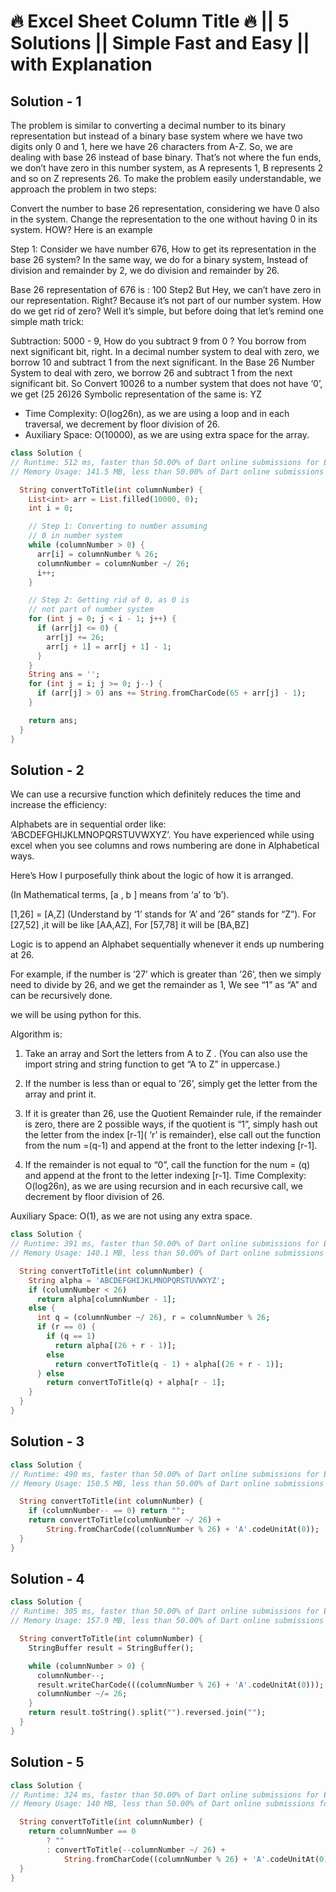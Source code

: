 # 🔥 Excel Sheet Column Title 🔥 || 5 Solutions || Simple Fast and Easy || with Explanation

## Solution - 1

The problem is similar to converting a decimal number to its binary representation but instead of a binary base system where we have two digits only 0 and 1, here we have 26 characters from A-Z.
So, we are dealing with base 26 instead of base binary.
That’s not where the fun ends, we don’t have zero in this number system, as A represents 1, B represents 2 and so on Z represents 26.
To make the problem easily understandable, we approach the problem in two steps:

Convert the number to base 26 representation, considering we have 0 also in the system.
Change the representation to the one without having 0 in its system.
HOW? Here is an example

Step 1:
Consider we have number 676, How to get its representation in the base 26 system? In the same way, we do for a binary system, Instead of division and remainder by 2, we do division and remainder by 26.

Base 26 representation of 676 is : 100
Step2
But Hey, we can’t have zero in our representation. Right? Because it’s not part of our number system. How do we get rid of zero? Well it’s simple, but before doing that let’s remind one simple math trick:

Subtraction:
5000 - 9, How do you subtract 9 from 0 ? You borrow
from next significant bit, right.
In a decimal number system to deal with zero, we borrow 10 and subtract 1 from the next significant.
In the Base 26 Number System to deal with zero, we borrow 26 and subtract 1 from the next significant bit.
So Convert 10026 to a number system that does not have ‘0’, we get (25 26)26
Symbolic representation of the same is: YZ

* Time Complexity: O(log26n), as we are using a loop and in each traversal, we decrement by floor division of 26.
* Auxiliary Space: O(10000), as we are using extra space for the array.

```dart
class Solution {
// Runtime: 512 ms, faster than 50.00% of Dart online submissions for Excel Sheet Column Title.
// Memory Usage: 141.5 MB, less than 50.00% of Dart online submissions for Excel Sheet Column Title.

  String convertToTitle(int columnNumber) {
    List<int> arr = List.filled(10000, 0);
    int i = 0;

    // Step 1: Converting to number assuming
    // 0 in number system
    while (columnNumber > 0) {
      arr[i] = columnNumber % 26;
      columnNumber = columnNumber ~/ 26;
      i++;
    }

    // Step 2: Getting rid of 0, as 0 is
    // not part of number system
    for (int j = 0; j < i - 1; j++) {
      if (arr[j] <= 0) {
        arr[j] += 26;
        arr[j + 1] = arr[j + 1] - 1;
      }
    }
    String ans = '';
    for (int j = i; j >= 0; j--) {
      if (arr[j] > 0) ans += String.fromCharCode(65 + arr[j] - 1);
    }

    return ans;
  }
}
```

## Solution - 2

We can use a recursive function which definitely reduces the time and  increase the efficiency:

Alphabets are in sequential order like: ‘ABCDEFGHIJKLMNOPQRSTUVWXYZ’. You have experienced while using excel when you see columns and rows numbering are done in  Alphabetical ways.

Here’s How I purposefully think about the logic of how it is arranged.

(In Mathematical  terms, [a , b ] means from ‘a’ to ‘b’).

[1,26] = [A,Z] (Understand by ‘1’ stands for ‘A’ and ’26” stands for “Z”). For [27,52] ,it will be like [AA,AZ], For [57,78] it will be [BA,BZ]

Logic is to append an Alphabet sequentially whenever it ends up numbering at 26.

For example, if the number is ’27’ which is greater than  ’26’, then we simply need to divide by 26, and we get the remainder as 1, We see “1” as “A” and can be recursively done.

we will be using python for this.

Algorithm is:

1. Take an array and Sort the letters from A to Z . (You can also use the import string and string function to get “A to Z” in uppercase.)

2. If the number is less than or equal to ’26’, simply get the letter from the array and print it.

3. If it is greater than 26, use the Quotient  Remainder rule, if the remainder is zero, there are 2 possible ways, if the quotient is “1”, simply hash out the letter from the index [r-1]( ‘r’ is remainder), else call out the function from the num =(q-1) and append at the front to the letter indexing [r-1].

4. If the remainder is not equal to “0”, call the function for the num = (q) and append at the front to the letter indexing [r-1].
Time Complexity: O(log26n), as we are using recursion and in each recursive call, we decrement by floor division of 26.

Auxiliary Space: O(1), as we are not using any extra space.

```dart
class Solution {
// Runtime: 391 ms, faster than 50.00% of Dart online submissions for Excel Sheet Column Title.
// Memory Usage: 140.1 MB, less than 50.00% of Dart online submissions for Excel Sheet Column Title.

  String convertToTitle(int columnNumber) {
    String alpha = 'ABCDEFGHIJKLMNOPQRSTUVWXYZ';
    if (columnNumber < 26)
      return alpha[columnNumber - 1];
    else {
      int q = (columnNumber ~/ 26), r = columnNumber % 26;
      if (r == 0) {
        if (q == 1)
          return alpha[(26 + r - 1)];
        else
          return convertToTitle(q - 1) + alpha[(26 + r - 1)];
      } else
        return convertToTitle(q) + alpha[r - 1];
    }
  }
}
```

## Solution - 3

```dart
class Solution {
// Runtime: 490 ms, faster than 50.00% of Dart online submissions for Excel Sheet Column Title.
// Memory Usage: 150.5 MB, less than 50.00% of Dart online submissions for Excel Sheet Column Title.

  String convertToTitle(int columnNumber) {
    if (columnNumber-- == 0) return "";
    return convertToTitle(columnNumber ~/ 26) +
        String.fromCharCode((columnNumber % 26) + 'A'.codeUnitAt(0));
  }
}
```

## Solution -  4

```dart
class Solution {
// Runtime: 305 ms, faster than 50.00% of Dart online submissions for Excel Sheet Column Title.
// Memory Usage: 157.9 MB, less than 50.00% of Dart online submissions for Excel Sheet Column Title.

  String convertToTitle(int columnNumber) {
    StringBuffer result = StringBuffer();

    while (columnNumber > 0) {
      columnNumber--;
      result.writeCharCode(((columnNumber % 26) + 'A'.codeUnitAt(0)));
      columnNumber ~/= 26;
    }
    return result.toString().split("").reversed.join("");
  }
}
```

## Solution - 5

```dart
class Solution {
// Runtime: 324 ms, faster than 50.00% of Dart online submissions for Excel Sheet Column Title.
// Memory Usage: 140 MB, less than 50.00% of Dart online submissions for Excel Sheet Column Title.

  String convertToTitle(int columnNumber) {
    return columnNumber == 0
        ? ""
        : convertToTitle(--columnNumber ~/ 26) +
            String.fromCharCode((columnNumber % 26) + 'A'.codeUnitAt(0));
  }
}
```
